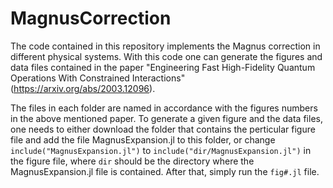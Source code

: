 # MagnusCorrection
The code contained in this repository implements the Magnus correction in different physical systems. With this code one can generate the figures and data files contained in the paper "Engineering Fast High-Fidelity Quantum Operations With Constrained Interactions" (https://arxiv.org/abs/2003.12096).

The files in each folder are named in accordance with the figures numbers in the above mentioned paper. To generate a given figure and the data files, one needs to either download the folder that contains the perticular figure file and add the file MagnusExpansion.jl to this folder, or change `include("MagnusExpansion.jl")` to `include("dir/MagnusExpansion.jl")` in the figure file, where `dir` should be the directory where the MagnusExpansion.jl file is contained. After that, simply run the `fig#.jl` file.
